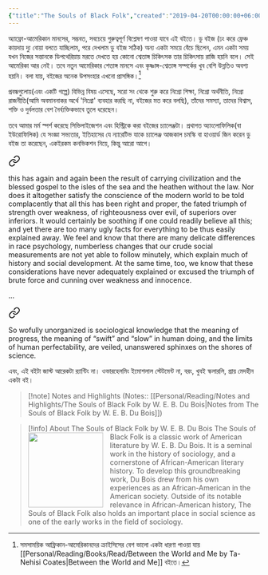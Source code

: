 ```yaml
---
{"title":"The Souls of Black Folk","created":"2019-04-20T00:00:00+06:00","updated":"2023-02-10T10:52:17+06:00","read_count":1,"authors":["W.E.B. Du Bois","Donald B. Gibson","Monica W. Elbert"],"status":"Read","rating":5,"reviewed":true,"dg-publish":true,"dg-note-icon":2,"dg-metatags":{"og:image":"https://images-na.ssl-images-amazon.com/images/S/compressed.photo.goodreads.com/books/1309202855i/318742.jpg"},"cover":"https://images-na.ssl-images-amazon.com/images/S/compressed.photo.goodreads.com/books/1309202855i/318742.jpg","log":[{"status":"Read","timestamp":"2019-07-06T00:00:00+06:00"},{"status":"To Read","timestamp":"2019-04-20T00:00:00+06:00"}],"dg-path":"Reading/Books/Read/The Souls of Black Folk by W.E.B. Du Bois.md","permalink":"/reading/books/read/the-souls-of-black-folk-by-w-e-b-du-bois/","metatags":{"og:image":"https://images-na.ssl-images-amazon.com/images/S/compressed.photo.goodreads.com/books/1309202855i/318742.jpg"},"dgPassFrontmatter":true,"noteIcon":2}
---
```


অ্যাফ্রো-আমেরিকান মানসের, সম্ভবত, সবচেয়ে গুরুত্বপূর্ণ বিশ্লেষণ পাওয়া যাবে এই বইতে। ডু বইজ (ঢং করে ফ্রেঞ্চ কায়দায় দ্যু বোয়া বলতে যাচ্ছিলাম, পরে দেখলাম ডু বইজ সঠিক) অন্য একটা সময়ে বেঁচে ছিলেন, এমন একটা সময় যখন নিজের সন্তানকে ডিপথেরিয়ায় মরতে দেখতে হয় কোনো শ্বেতাঙ্গ চিকিৎসক তার চিকিৎসায় রাজি হয়নি বলে। সেই আমেরিকা আর নেই। তবে নতুন আমেরিকার শেতাঙ্গ মানসে এবং কৃষ্ণাঙ্গ-শ্বেতাঙ্গ সম্পর্কের খুব বেশি উন্নতিও অবশ্য হয়নি। বলা যায়, বইজের অনেক উপসংহার এখনো প্রাসঙ্গিক।[^1]
  
প্রবন্ধগুলোয়(এবং একটি গল্পে) বিভিন্ন বিষয় এসেছে, সরো সং থেকে শুরু করে নিগ্রো শিক্ষা, নিগ্রো অর্থনীতি, নিগ্রো রাজনীতি(আমি অবমাননাকর অর্থে 'নিগ্রো' ব্যবহার করছি না, বইজের মত করে বলছি), তাঁদের সমস্যা, তাদের বিশ্বাস, শক্তি ও দুর্বলতার বেশ নৈর্ব্যক্তিকভাবে তুলে ধরেছেন।  
  
তবে আমার মর্ম স্পর্শ করেছে সিভিলাইজেশন এবং হিস্ট্রিকে করা বইজের চ্যালেঞ্জটা। প্রথাগত অ্যাংলোফিলিক(বা ইউরোফিলিক) যে সংজ্ঞা সভ্যতার, ইতিহাসের যে ন্যারেটিভ যাকে চ্যালেঞ্জ আজকাল চমস্কি বা হাওয়ার্ড জিন করেন ডু বইজ তা করেছেন, একইরকম কনভিকশন নিয়ে, কিন্তু আরো আগে।


<div class="transclusion internal-embed is-loaded"><a class="markdown-embed-link" href="/reading/notes-and-highlights/the-souls-of-black-folk-by-w-e-b-du-bois/#d35c00" aria-label="Open link"><svg xmlns="http://www.w3.org/2000/svg" width="24" height="24" viewBox="0 0 24 24" fill="none" stroke="currentColor" stroke-width="2" stroke-linecap="round" stroke-linejoin="round" class="svg-icon lucide-link"><path d="M10 13a5 5 0 0 0 7.54.54l3-3a5 5 0 0 0-7.07-7.07l-1.72 1.71"></path><path d="M14 11a5 5 0 0 0-7.54-.54l-3 3a5 5 0 0 0 7.07 7.07l1.71-1.71"></path></svg></a><div class="markdown-embed">



this has again and again been the result of carrying civilization and the blessed gospel to the isles of the sea and the heathen without the law. Nor does it altogether satisfy the conscience of the modern world to be told complacently that all this has been right and proper, the fated triumph of strength over weakness, of righteousness over evil, of superiors over inferiors. It would certainly be soothing if one could readily believe all this; and yet there are too many ugly facts for everything to be thus easily explained away. We feel and know that there are many delicate differences in race psychology, numberless changes that our crude social measurements are not yet able to follow minutely, which explain much of history and social development. At the same time, too, we know that these considerations have never adequately explained or excused the triumph of brute force and cunning over weakness and innocence. 

</div></div>


…


<div class="transclusion internal-embed is-loaded"><a class="markdown-embed-link" href="/reading/notes-and-highlights/the-souls-of-black-folk-by-w-e-b-du-bois/#efa751" aria-label="Open link"><svg xmlns="http://www.w3.org/2000/svg" width="24" height="24" viewBox="0 0 24 24" fill="none" stroke="currentColor" stroke-width="2" stroke-linecap="round" stroke-linejoin="round" class="svg-icon lucide-link"><path d="M10 13a5 5 0 0 0 7.54.54l3-3a5 5 0 0 0-7.07-7.07l-1.72 1.71"></path><path d="M14 11a5 5 0 0 0-7.54-.54l-3 3a5 5 0 0 0 7.07 7.07l1.71-1.71"></path></svg></a><div class="markdown-embed">



So wofully unorganized is sociological knowledge that the meaning of progress, the meaning of “swift” and “slow” in human doing, and the limits of human perfectability, are veiled, unanswered sphinxes on the shores of science. 

</div></div>


এবং, এই বইটা জাস্ট আরেকটা র‍্যান্টিং না। ওভারহেলমিং ইমোশলাল স্টেটমেন্ট না, বরং, খুবই স্কলারলি, প্রায় মেদহীন একটা বই।

> [!note] Notes and Highlights
> (Notes:: [[Personal/Reading/Notes and Highlights/The Souls of Black Folk by W. E. B. Du Bois\|Notes from The Souls of Black Folk by W. E. B. Du Bois]])

> [!info] About The Souls of Black Folk by W. E. B. Du Bois
> <img src="https://images-na.ssl-images-amazon.com/images/S/compressed.photo.goodreads.com/books/1309202855i/318742.jpg" style="float: left; width: 150px; height: auto; margin-right: 1em;" /> The Souls of Black Folk is a classic work of American literature by W. E. B. Du Bois. It is a seminal work in the history of sociology, and a cornerstone of African-American literary history. To develop this groundbreaking work, Du Bois drew from his own experiences as an African-American in the American society. Outside of its notable relevance in African-American history, The Souls of Black Folk also holds an important place in social science as one of the early works in the field of sociology.

[^1]: সমসাময়িক আফ্রিকান-আমেরিকানদের ক্রাইসিসের বেশ ভালো একটা ধারণা পাওয়া যায় [[Personal/Reading/Books/Read/Between the World and Me by Ta-Nehisi Coates\|Between the World and Me]] বইতে।